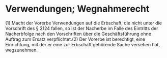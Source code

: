 # Verwendungen; Wegnahmerecht

(1) Macht der Vorerbe Verwendungen auf die Erbschaft, die nicht unter die Vorschrift des § 2124 fallen, so ist der Nacherbe im Falle des Eintritts der Nacherbfolge nach den Vorschriften über die Geschäftsführung ohne Auftrag zum Ersatz verpflichtet.(2) Der Vorerbe ist berechtigt, eine Einrichtung, mit der er eine zur Erbschaft gehörende Sache versehen hat, wegzunehmen. 

